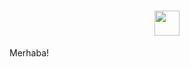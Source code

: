 <h1 align="center"><img src="https://raw.githubusercontent.com/nixin72/nixin72/master/wave.gif" width="40px"> </h1>
Merhaba!
